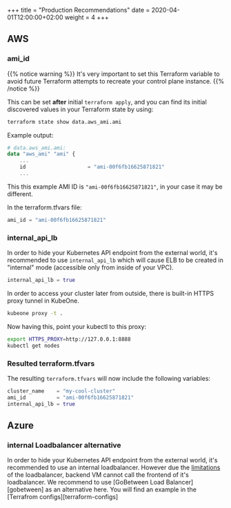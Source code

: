 +++
title = "Production Recommendations"
date = 2020-04-01T12:00:00+02:00
weight = 4
+++

## AWS

### ami_id

{{% notice warning %}}
It's very important to set this Terraform variable to avoid future Terraform attempts to recreate your control plane
instance.
{{% /notice %}}

This can be set **after** initial `terraform apply`, and you can find its initial discovered values in your Terraform state by
using:

```bash
terraform state show data.aws_ami.ami
```

Example output:
```terraform
# data.aws_ami.ami:
data "aws_ami" "ami" {
    ...
    id                    = "ami-00f6fb16625871821"
    ...
```

This this example AMI ID is `"ami-00f6fb16625871821"`, in your case it may be different. 

In the terraform.tfvars file:
```terraform
ami_id = "ami-00f6fb16625871821"
```

### internal_api_lb

In order to hide your Kubernetes API endpoint from the external world, it's recommended to use `internal_api_lb` which
will cause ELB to be created in "internal" mode (accessible only from inside of your VPC).

```terraform
internal_api_lb = true
```

In order to access your cluster later from outside, there is built-in HTTPS proxy tunnel in KubeOne.

```bash
kubeone proxy -t .
```

Now having this, point your kubectl to this proxy:
```bash
export HTTPS_PROXY=http://127.0.0.1:8888
kubectl get nodes
```

### Resulted terraform.tfvars
The resulting `terraform.tfvars` will now include the following variables:

```terraform
cluster_name    = "my-cool-cluster"
ami_id          = "ami-00f6fb16625871821"
internal_api_lb = true
```

## Azure

### internal Loadbalancer alternative

In order to hide your Kubernetes API endpoint from the external world, it's recommended to use an internal loadbalancer. 
However due the [limitations](https://docs.microsoft.com/en-us/azure/load-balancer/components#limitations) of the 
loadbalancer, backend VM cannot call the frontend of it's loadbalancer. We recommend to use
 [GoBetween Load Balancer][gobetween] as an alternative here. You will find an example in the 
 [Terrafrom configs][terraform-configs]  